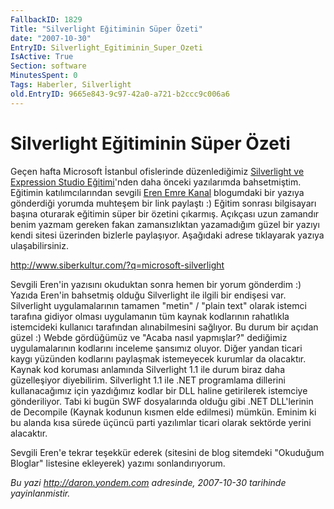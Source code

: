 ```yaml
---
FallbackID: 1829
Title: "Silverlight Eğitiminin Süper Özeti"
date: "2007-10-30"
EntryID: Silverlight_Egitiminin_Super_Ozeti
IsActive: True
Section: software
MinutesSpent: 0
Tags: Haberler, Silverlight
old.EntryID: 9665e843-9c97-42a0-a721-b2ccc9c006a6
---
```

# Silverlight Eğitiminin Süper Özeti
Geçen hafta Microsoft İstanbul ofislerinde düzenlediğimiz [Silverlight
ve Expression Studio
Eğitimi](PermaLink.aspx?guid=c599684d-04ea-4aca-a7cb-971c384ba71a)'nden
daha önceki yazılarımda bahsetmiştim. Eğitimin katılımcılarından sevgili
[Eren Emre Kanal](http://www.siberkultur.com/) blogumdaki bir yazıya
gönderdiği yorumda muhteşem bir link paylaştı :) Eğitim sonrası
bilgisayarı başına oturarak eğitimin süper bir özetini çıkarmış.
Açıkçası uzun zamandır benim yazmam gereken fakan zamansızlıktan
yazamadığım güzel bir yazıyı kendi sitesi üzerinden bizlerle paylaşıyor.
Aşağıdaki adrese tıklayarak yazıya ulaşabilirsiniz.

<http://www.siberkultur.com/?q=microsoft-silverlight>

Sevgili Eren'in yazısını okuduktan sonra hemen bir yorum gönderdim :)
Yazıda Eren'in bahsetmiş olduğu Silverlight ile ilgili bir endişesi var.
Silverlight uygulamalarının tamamen "metin" / "plain text" olarak
istemci tarafına gidiyor olması uygulamanın tüm kaynak kodlarının
rahatlıkla istemcideki kullanıcı tarafından alınabilmesini sağlıyor. Bu
durum bir açıdan güzel :) Webde gördüğümüz ve "Acaba nasıl yapmışlar?"
dediğimiz uygulamalarının kodlarını inceleme şansımız oluyor. Diğer
yandan ticari kaygı yüzünden kodlarını paylaşmak istemeyecek kurumlar da
olacaktır. Kaynak kod koruması anlamında Silverlight 1.1 ile durum biraz
daha güzelleşiyor diyebilirim. Silverlight 1.1 ile .NET programlama
dillerini kullanacağımız için yazdığımız kodlar bir DLL haline
getirilerek istemciye gönderiliyor. Tabi ki bugün SWF dosyalarında
olduğu gibi .NET DLL'lerinin de Decompile (Kaynak kodunun kısmen elde
edilmesi) mümkün. Eminim ki bu alanda kısa sürede üçüncü parti
yazılımlar ticari olarak sektörde yerini alacaktır.

Sevgili Eren'e tekrar teşekkür ederek (sitesini de blog sitemdeki
"Okuduğum Bloglar" listesine ekleyerek) yazımı sonlandırıyorum.



*Bu yazi http://daron.yondem.com adresinde, 2007-10-30 tarihinde yayinlanmistir.*
